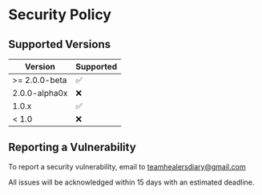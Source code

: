 # Security Policy

## Supported Versions

| Version | Supported          |
| ------- | ------------------ |
| >= 2.0.0-beta  | :white_check_mark: |
| 2.0.0-alpha0x   | :x:                |
| 1.0.x   | :white_check_mark: |
| < 1.0   | :x:                |

## Reporting a Vulnerability

To report a security vulnerability, email to teamhealersdiary@gmail.com

All issues will be acknowledged within 15 days with an estimated deadline.
